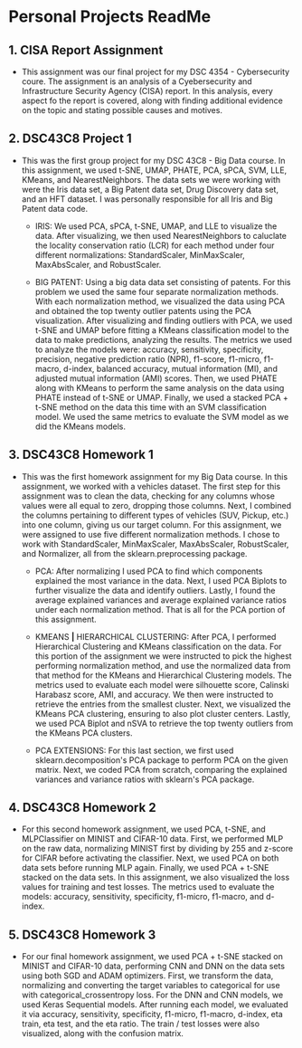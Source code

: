 # Personal Projects ReadMe

## 1. CISA Report Assignment

- This assignment was our final project for my DSC 4354 - Cybersecurity coure. The assignment is an analysis of a Cyebersecurity and Infrastructure Security Agency (CISA) report. In this analysis, every aspect fo the report is covered, along with finding additional evidence on the topic and stating possible causes and motives.

## 2. DSC43C8 Project 1

- This was the first group project for my DSC 43C8 - Big Data course. In this assignment, we used t-SNE, UMAP, PHATE, PCA, sPCA, SVM, LLE,
  KMeans, and NearestNeighbors. The data sets we were working with were the Iris data set, a Big Patent data set, Drug Discovery data set,
  and an HFT dataset. I was personally responsible for all Iris and Big Patent data code.

  - IRIS: We used PCA, sPCA, t-SNE, UMAP, and LLE to visualize the data. After visualizing, we then used NearestNeighbors to caluclate the
    locality conservation ratio (LCR) for each method under four different normalizations: StandardScaler, MinMaxScaler, MaxAbsScaler,
    and RobustScaler.

  - BIG PATENT: Using a big data data set consisting of patents. For this problem we used the same four separate normalization methods.
    With each normalization method, we visualized the data using PCA and obtained the top twenty outlier patents using the PCA visualization.
    After visualizing and finding outliers with PCA, we used t-SNE and UMAP before fitting a KMeans classification model to the data to make
    predictions, analyzing the results. The metrics we used to analyze the models were: accuracy, sensitivity, specificity, precision,
    negative prediction ratio (NPR), f1-score, f1-micro, f1-macro, d-index, balanced accuracy, mutual information (MI), and adjusted mutual
    information (AMI) scores. Then, we used PHATE along with KMeans to perform the same analysis on the data using PHATE instead of t-SNE or
    UMAP. Finally, we used a stacked PCA + t-SNE method on the data this time with an SVM classification model. We used the same metrics to
    evaluate the SVM model as we did the KMeans models.

## 3. DSC43C8 Homework 1

- This was the first homework assignment for my Big Data course. In this assignment, we worked with a vehicles dataset. The first step for this
  assignment was to clean the data, checking for any columns whose values were all equal to zero, dropping those columns. Next, I combined
  the columns pertaining to different types of vehicles (SUV, Pickup, etc.) into one column, giving us our target column. For this assignment,
  we were assigned to use five different normalization methods. I chose to work with StandardScaler, MinMaxScaler, MaxAbsScaler, RobustScaler,
  and Normalizer, all from the sklearn.preprocessing package.
  
  - PCA: After normalizing I used PCA to find which components explained the most variance in the data. Next, I used PCA Biplots to further
    visualize the data and identify outliers. Lastly, I found the average explained variances and average explained variance ratios under
    each normalization method. That is all for the PCA portion of this assignment.
    
  - KMEANS **|** HIERARCHICAL CLUSTERING: After PCA, I performed Hierarchical Clustering and KMeans classification on the data. For this portion
    of the assignment we were instructed to pick the highest performing normalization method, and use the normalized data from that method for
    the KMeans and Hierarchical Clustering models. The metrics used to evaluate each model were silhouette score, Calinski Harabasz score,
    AMI, and accuracy. We then were instructed to retrieve the entries from the smallest cluster. Next, we visualized the KMeans PCA clustering,
    ensuring to also plot cluster centers. Lastly, we used PCA Biplot and nSVA to retrieve the top twenty outliers from the KMeans PCA clusters.

  - PCA EXTENSIONS: For this last section, we first used sklearn.decomposition's PCA package to perform PCA on the given matrix. Next, we coded
    PCA from scratch, comparing the explained variances and variance ratios with sklearn's PCA package.

## 4. DSC43C8 Homework 2

- For this second homework assignment, we used PCA, t-SNE, and MLPClassifier on MINIST and CIFAR-10 data. First, we performed MLP on the raw data, normalizing MINIST first by dividing by 255 and z-score for CIFAR before activating the classifier. Next, we used PCA on both data sets before running MLP again. Finally, we used PCA + t-SNE stacked on the data sets. In this assignment, we also visualized the loss values for training and test losses. The metrics used to evaluate the models: accuracy, sensitivity, specificity, f1-micro, f1-macro, and d-index.

## 5. DSC43C8 Homework 3

- For our final homework assignment, we used PCA + t-SNE stacked on MINIST and CIFAR-10 data, performing CNN and DNN on the data sets using both SGD and ADAM optimizers. First, we transform the data, normalizing and converting the target variables to categorical for use with categorical_crossentropy loss. For the DNN and CNN models, we used Keras Sequential models. After running each model, we evaluated it via accuracy, sensitivity, specificity, f1-micro, f1-macro, d-index, eta train, eta test, and the eta ratio. The train / test losses were also visualized, along with the confusion matrix.
